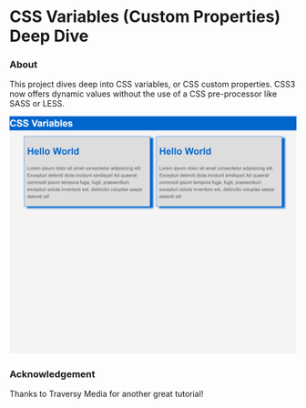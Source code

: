 # CSS Variables (Custom Properties) Deep Dive

### About

This project dives deep into CSS variables, or CSS custom properties. CSS3 now offers dynamic values without the use of a CSS pre-processor like SASS or LESS.

![example](./example.png)

### Acknowledgement

Thanks to Traversy Media for another great tutorial!
